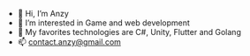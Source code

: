 - 👋 Hi, I’m Anzy
- 👀 I’m interested in Game and web development
- 🚀 My favorites technologies are C#, Unity, Flutter and Golang
- 📫 contact.anzy@gmail.com

<!---
AnzyGit/AnzyGit is a ✨ special ✨ repository because its `README.md` (this file) appears on your GitHub profile.
You can click the Preview link to take a look at your changes.
--->
